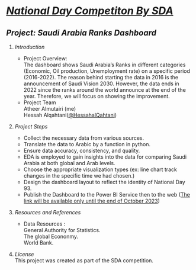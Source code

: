 # *[National Day Competiton By SDA](https://sda.edu.sa/)*
## *Project: Saudi Arabia Ranks Dashboard*
1. *Introduction*
    - Project Overview:  
The dashboard shows Saudi Arabia’s Ranks in different categories (Economic, Oil production, Unemployment rate) on a specific period (2016-2022).
The reason behind starting the data in 2016 is the announcement of Saudi Vision 2030. However, the data ends in 2022 since the ranks around the
world announce at the end of the year. Therefore, we will focus on showing the improvement.      
    - Project Team  
      Atheer Almutairi (me)  
      Hessah Alqahtani([@HessahalQahtani](https://github.com/HessahalQahtani))
      
2. *Project Steps*
   - Collect the necessary data from various sources.
   - Translate the data to Arabic by a function in python.
   - Ensure data accuracy, consistency, and quality.
   - EDA is employed to gain insights into the data for comparing Saudi Arabia at both global and Arab levels.
   - Choose the appropriate visualization types (ex: line chart track changes in the specific time we had chosen.)
   - Design the dashboard layout to reflect the identity of National Day 93.
   - Publish the Dashboard to the Power BI Service then to the web ([The link will be available only until the end of October 2023](https://app.powerbi.com/view?r=eyJrIjoiMmU4NTU5MWItMjkzNy00NzMzLTg2MzQtNDk3NWRkY2UwZWM2IiwidCI6ImRkZjgzYjUwLWY0OTEtNDNmZS1hNmJlLWZmZDc3YTU2MjBmMSIsImMiOjl9&pageName=ReportSection673b2391eb771bd9f28b))


3. *Resources and References*   
    - Data Resources :   
      General Authority for Statistics.  
      The global Econonmy.  
      World Bank.

4. *License*   
This project was created as part of the SDA competition.
